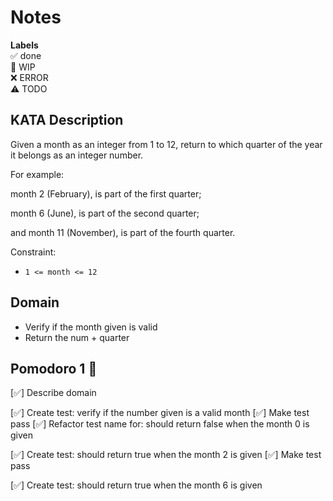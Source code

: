 # Notes

**Labels**  
✅ done  
🚧 WIP  
❌ ERROR  
⚠️ TODO

## KATA Description
Given a month as an integer from 1 to 12, return to which quarter of the year it belongs as an integer number.

For example:

 month 2 (February), is part of the first quarter; 

month 6 (June), is part of the second quarter; 

and month 11 (November), is part of the fourth quarter.

Constraint:

- `1 <= month <= 12`

## Domain
- Verify if the month given is valid
- Return the num + quarter 

## Pomodoro 1 🍅

[✅] Describe domain

[✅] Create test: verify if the number given is a valid month
[✅] Make test pass
[✅] Refactor test name for: should return false when the month 0 is given

[✅] Create test: should return true when the month 2 is given
[✅] Make test pass

[✅] Create test: should return true when the month 6 is given